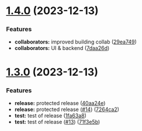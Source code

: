 # [1.4.0](https://github.com/Kacper-Hernacki/moderndev.io/compare/v1.3.0...v1.4.0) (2023-12-13)


### Features

* **collaborators:** improved building collab ([29ea749](https://github.com/Kacper-Hernacki/moderndev.io/commit/29ea749ab90643acc970a4e04aaadf3ac8cc1087))
* **collaborators:** UI & backend ([7daa26d](https://github.com/Kacper-Hernacki/moderndev.io/commit/7daa26d16e2c1ad88a82b1476b1bdf26208740af))

# [1.3.0](https://github.com/Kacper-Hernacki/moderndev.io/compare/v1.2.0...v1.3.0) (2023-12-13)


### Features

* **release:** protected release ([40aa24e](https://github.com/Kacper-Hernacki/moderndev.io/commit/40aa24ef2ace075085fed44ebe7df5ba6cf9f587))
* **release:** protected release ([#14](https://github.com/Kacper-Hernacki/moderndev.io/issues/14)) ([7264ca2](https://github.com/Kacper-Hernacki/moderndev.io/commit/7264ca27465b379e7c99654a98c667265dbdd368))
* **test:** test of release ([1fa63a8](https://github.com/Kacper-Hernacki/moderndev.io/commit/1fa63a8dcba89dc576a78a8860903406f44c4f26))
* **test:** test of release ([#13](https://github.com/Kacper-Hernacki/moderndev.io/issues/13)) ([71f3e5b](https://github.com/Kacper-Hernacki/moderndev.io/commit/71f3e5ba45b83cff8fbcad09f0b1208ff494a749))
